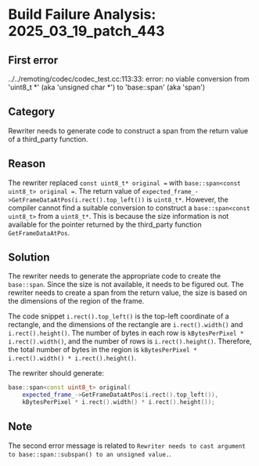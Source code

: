 # Build Failure Analysis: 2025_03_19_patch_443

## First error

../../remoting/codec/codec_test.cc:113:33: error: no viable conversion from 'uint8_t *' (aka 'unsigned char *') to 'base::span<const uint8_t>' (aka 'span<const unsigned char>')

## Category
Rewriter needs to generate code to construct a span from the return value of a third_party function.

## Reason
The rewriter replaced `const uint8_t* original =` with `base::span<const uint8_t> original =`. The return value of `expected_frame_->GetFrameDataAtPos(i.rect().top_left())` is `uint8_t*`.  However, the compiler cannot find a suitable conversion to construct a `base::span<const uint8_t>` from a `uint8_t*`. This is because the size information is not available for the pointer returned by the third_party function `GetFrameDataAtPos`.

## Solution
The rewriter needs to generate the appropriate code to create the `base::span`. Since the size is not available, it needs to be figured out. The rewriter needs to create a span from the return value, the size is based on the dimensions of the region of the frame.

The code snippet `i.rect().top_left()` is the top-left coordinate of a rectangle, and the dimensions of the rectangle are `i.rect().width()` and `i.rect().height()`. The number of bytes in each row is `kBytesPerPixel * i.rect().width()`, and the number of rows is `i.rect().height()`.  Therefore, the total number of bytes in the region is `kBytesPerPixel * i.rect().width() * i.rect().height()`.

The rewriter should generate:

```c++
base::span<const uint8_t> original(
    expected_frame_->GetFrameDataAtPos(i.rect().top_left()),
    kBytesPerPixel * i.rect().width() * i.rect().height());
```

## Note
The second error message is related to `Rewriter needs to cast argument to base::span::subspan() to an unsigned value.`.